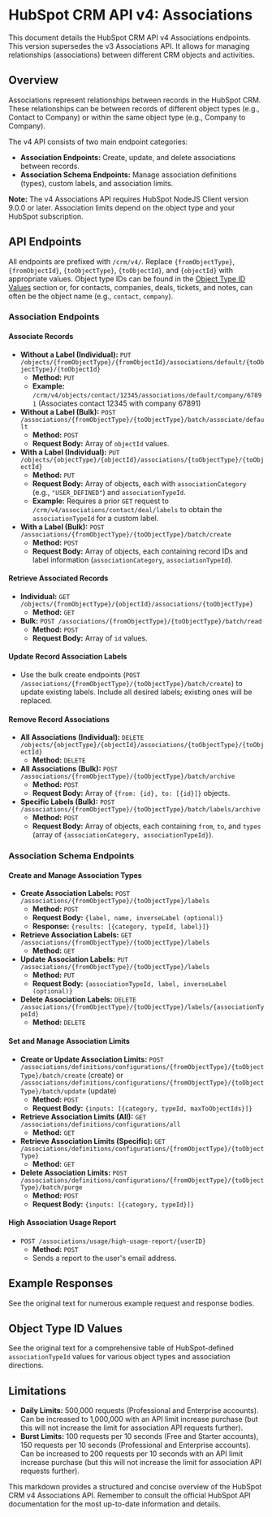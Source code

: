 # HubSpot CRM API v4: Associations

This document details the HubSpot CRM API v4 Associations endpoints.  This version supersedes the v3 Associations API.  It allows for managing relationships (associations) between different CRM objects and activities.

## Overview

Associations represent relationships between records in the HubSpot CRM.  These relationships can be between records of different object types (e.g., Contact to Company) or within the same object type (e.g., Company to Company).

The v4 API consists of two main endpoint categories:

* **Association Endpoints:** Create, update, and delete associations between records.
* **Association Schema Endpoints:** Manage association definitions (types), custom labels, and association limits.

**Note:** The v4 Associations API requires HubSpot NodeJS Client version 9.0.0 or later.  Association limits depend on the object type and your HubSpot subscription.

## API Endpoints

All endpoints are prefixed with `/crm/v4/`.  Replace `{fromObjectType}`, `{fromObjectId}`, `{toObjectType}`, `{toObjectId}`, and `{objectId}` with appropriate values.  Object type IDs can be found in the [Object Type ID Values](#object-type-id-values) section or, for contacts, companies, deals, tickets, and notes, can often be the object name (e.g., `contact`, `company`).


### Association Endpoints

#### Associate Records

* **Without a Label (Individual):** `PUT /objects/{fromObjectType}/{fromObjectId}/associations/default/{toObjectType}/{toObjectId}`
    * **Method:** `PUT`
    * **Example:** `/crm/v4/objects/contact/12345/associations/default/company/67891` (Associates contact 12345 with company 67891)
* **Without a Label (Bulk):** `POST /associations/{fromObjectType}/{toObjectType}/batch/associate/default`
    * **Method:** `POST`
    * **Request Body:** Array of `objectId` values.
* **With a Label (Individual):** `PUT /objects/{objectType}/{objectId}/associations/{toObjectType}/{toObjectId}`
    * **Method:** `PUT`
    * **Request Body:** Array of objects, each with `associationCategory` (e.g., `"USER_DEFINED"`) and `associationTypeId`.
    * **Example:**  Requires a prior `GET` request to `/crm/v4/associations/contact/deal/labels` to obtain the `associationTypeId` for a custom label.
* **With a Label (Bulk):** `POST /associations/{fromObjectType}/{toObjectType}/batch/create`
    * **Method:** `POST`
    * **Request Body:** Array of objects, each containing record IDs and label information (`associationCategory`, `associationTypeId`).

#### Retrieve Associated Records

* **Individual:** `GET /objects/{fromObjectType}/{objectId}/associations/{toObjectType}`
    * **Method:** `GET`
* **Bulk:** `POST /associations/{fromObjectType}/{toObjectType}/batch/read`
    * **Method:** `POST`
    * **Request Body:** Array of `id` values.


#### Update Record Association Labels

* Use the bulk create endpoints (`POST /associations/{fromObjectType}/{toObjectType}/batch/create`) to update existing labels. Include all desired labels; existing ones will be replaced.


#### Remove Record Associations

* **All Associations (Individual):** `DELETE /objects/{objectType}/{objectId}/associations/{toObjectType}/{toObjectId}`
    * **Method:** `DELETE`
* **All Associations (Bulk):** `POST /associations/{fromObjectType}/{toObjectType}/batch/archive`
    * **Method:** `POST`
    * **Request Body:** Array of `{from: {id}, to: [{id}]}` objects.
* **Specific Labels (Bulk):** `POST /associations/{fromObjectType}/{toObjectType}/batch/labels/archive`
    * **Method:** `POST`
    * **Request Body:** Array of objects, each containing `from`, `to`, and `types` (array of `{associationCategory, associationTypeId}`).


### Association Schema Endpoints

#### Create and Manage Association Types

* **Create Association Labels:** `POST /associations/{fromObjectType}/{toObjectType}/labels`
    * **Method:** `POST`
    * **Request Body:** `{label, name, inverseLabel (optional)}`
    * **Response:** `{results: [{category, typeId, label}]}`
* **Retrieve Association Labels:** `GET /associations/{fromObjectType}/{toObjectType}/labels`
    * **Method:** `GET`
* **Update Association Labels:** `PUT /associations/{fromObjectType}/{toObjectType}/labels`
    * **Method:** `PUT`
    * **Request Body:** `{associationTypeId, label, inverseLabel (optional)}`
* **Delete Association Labels:** `DELETE /associations/{fromObjectType}/{toObjectType}/labels/{associationTypeId}`
    * **Method:** `DELETE`

#### Set and Manage Association Limits

* **Create or Update Association Limits:** `POST /associations/definitions/configurations/{fromObjectType}/{toObjectType}/batch/create` (create) or `/associations/definitions/configurations/{fromObjectType}/{toObjectType}/batch/update` (update)
    * **Method:** `POST`
    * **Request Body:** `{inputs: [{category, typeId, maxToObjectIds}]}`
* **Retrieve Association Limits (All):** `GET /associations/definitions/configurations/all`
    * **Method:** `GET`
* **Retrieve Association Limits (Specific):** `GET /associations/definitions/configurations/{fromObjectType}/{toObjectType}`
    * **Method:** `GET`
* **Delete Association Limits:** `POST /associations/definitions/configurations/{fromObjectType}/{toObjectType}/batch/purge`
    * **Method:** `POST`
    * **Request Body:** `{inputs: [{category, typeId}]}`

#### High Association Usage Report

* `POST /associations/usage/high-usage-report/{userID}`
    * **Method:** `POST`
    * Sends a report to the user's email address.


## Example Responses

See the original text for numerous example request and response bodies.

## Object Type ID Values

See the original text for a comprehensive table of HubSpot-defined `associationTypeId` values for various object types and association directions.


## Limitations

* **Daily Limits:** 500,000 requests (Professional and Enterprise accounts).  Can be increased to 1,000,000 with an API limit increase purchase (but this will not increase the limit for association API requests further).
* **Burst Limits:** 100 requests per 10 seconds (Free and Starter accounts), 150 requests per 10 seconds (Professional and Enterprise accounts). Can be increased to 200 requests per 10 seconds with an API limit increase purchase (but this will not increase the limit for association API requests further).


This markdown provides a structured and concise overview of the HubSpot CRM v4 Associations API. Remember to consult the official HubSpot API documentation for the most up-to-date information and details.
